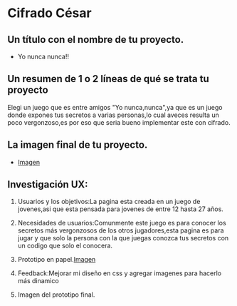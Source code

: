 # Cifrado César

## Un título con el nombre de tu proyecto.

* Yo nunca nunca!!


##  Un resumen de 1 o 2 líneas de qué se trata tu proyecto

Elegi un juego que es entre amigos "Yo nunca,nunca",ya que es un juego donde expones
tus secretos a varias personas,lo cual aveces resulta un poco vergonzoso,es por eso que seria bueno implementar este con cifrado.

## La imagen final de tu proyecto.
* [Imagen](https://www.youtube.com/watch?v=TRcReyRYIMg)



## Investigación UX:
  1. Usuarios y los objetivos:La pagina esta creada en un juego de jovenes,asi que esta pensada para jovenes de entre 12 hasta 27 años.
  2. Necesidades de usuarios:Comunmente este juego es para conocer los secretos más vergonzosos de los otros jugadores,esta pagina es para jugar y que solo la persona con la que juegas conozca tus secretos con un codigo que solo el conocera.
  3. Prototipo en papel.[Imagen](https://www.youtube.com/watch?v=TRcReyRYIMg)
  4. Feedback:Mejorar mi diseño en css y agregar imagenes para hacerlo más dinamico

  5. Imagen del prototipo final.
